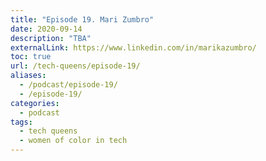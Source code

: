 ```yaml
---
title: "Episode 19. Mari Zumbro"
date: 2020-09-14
description: "TBA"
externalLink: https://www.linkedin.com/in/marikazumbro/
toc: true
url: /tech-queens/episode-19/
aliases:
  - /podcast/episode-19/
  - /episode-19/
categories:
  - podcast
tags:
  - tech queens
  - women of color in tech
---
```

